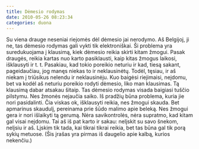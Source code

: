 ```yaml
---
title: Dėmesio rodymas
date: 2010-05-26 08:23:34
categories: duona
---
```


Su viena drauge neseniai riejomės dėl dėmesio jai nerodymo. Aš Belgijoj, ji ne, tas dėmesio rodymas gali vykti tik elektroniškai. Ši problema yra suredukuojama į klausimą, kiek dėmesio reikia skirti kitam žmogui. Pasak draugės, reikia kartas nuo karto pasiklausti, kaip kitas žmogus laikosi, išklausyti ir t. t. Pasakiau, kad tokio poreikio neturiu ir kad, tiesą sakant, pageidaučiau, jog manęs niekas to ir neklausinėtų. Todėl, tęsiau, ir aš niekam į triūsikus nelendu ir neklausinėju. Kuo baigėsi riejimaisi, neįdomu, bet va kodėl aš neturiu poreikio rodyti dėmesio, liko man klausimas. Tą klausimą dabar atsakau šitaip. Tas dėmesio rodymas visada baigiasi tuščio pilstymu. Nes žmonės nejaučia saiko. Iš pradžių būna problema, kuria jie nori pasidalinti. Čia viskas ok, išklausyti reikia, nes žmogui skauda. Bet apmarinus skaudulį, pereinama prie šūdo malimo apie beleką. Nes žmogui gera ir nori išlaikyti tą gerumą. Nėra savikontrolės, nėra supratmo, kad kitam gal visai neįdomu. Tai aš iš pat karto ir sakau: nelįskit su savo šnekom, nelįsiu ir aš. Lįskim tik tada, kai tikrai tikrai reikia, bet tas būna gal tik porą sykių metuose. (Šis įrašas yra pirmas iš daugelio apie kalbą, kurios nekenčiu.)
